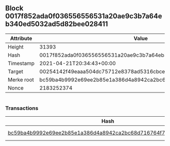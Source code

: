 ## Block 0017f852ada0f036556556531a20ae9c3b7a64eb340ed5032ad5d82bee028411

Attribute | Value
--- | ---
Height | 31393
Hash | 0017f852ada0f036556556531a20ae9c3b7a64eb340ed5032ad5d82bee028411
Timestamp | 2021-04-21T20:34:43+00:00
Target | 00254142f49eaaa504dc75712e8378ad5316cbcead634704b3734b6271167cc4
Merke root | bc59ba4b9992e69ee2b85e1a386d4a8942ca2bc68d716764f745f43b3ddc41ae
Nonce | 2183252374

```

```

### Transactions

Hash | Amount
--- | ---
[bc59ba4b9992e69ee2b85e1a386d4a8942ca2bc68d716764f745f43b3ddc41ae](bc59ba4b9992e69ee2b85e1a386d4a8942ca2bc68d716764f745f43b3ddc41ae.md) | 10.00000000 SKEPTI 
